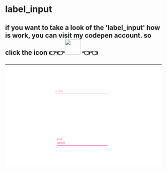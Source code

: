 # label_input

<h2>if you want to take a look of the 'label_input' how is work, you can visit my codepen account.
so click the icon 👉👉<a href='https://codepen.io/ihebxxxjaouadi/pen/abNYYVe'><img height="50" width="50" src="https://cdn.jsdelivr.net/npm/simple-icons@v3/icons/codepen.svg" /></a>
👈👈</h2>

<hr/>

<img src='images/label_input.PNG' width='800'>
<img src='images/label_input2.PNG' width='800'>

